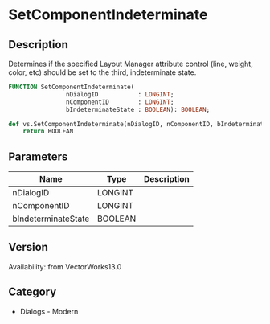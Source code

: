 # SetComponentIndeterminate

## Description
Determines if the specified Layout Manager attribute control (line, weight, color, etc) should be set to the third, indeterminate state.

```pascal
FUNCTION SetComponentIndeterminate(
				nDialogID           : LONGINT;
				nComponentID        : LONGINT;
				bIndeterminateState : BOOLEAN): BOOLEAN;
```

```python
def vs.SetComponentIndeterminate(nDialogID, nComponentID, bIndeterminateState):
    return BOOLEAN
```

## Parameters
|Name|Type|Description|
|---|---|---|
|nDialogID|LONGINT|   |
|nComponentID|LONGINT|   |
|bIndeterminateState|BOOLEAN|   |

## Version
Availability: from VectorWorks13.0

## Category
* Dialogs - Modern

